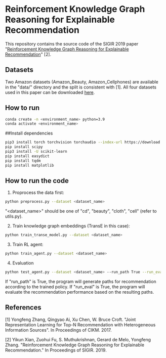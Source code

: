 # Reinforcement Knowledge Graph Reasoning for Explainable Recommendation
This repository contains the source code of the SIGIR 2019 paper "[Reinforcement Knowledge Graph Reasoning for Explainable Recommendation](https://arxiv.org/abs/1906.05237)" [2].

## Datasets
Two Amazon datasets (Amazon_Beauty, Amazon_Cellphones) are available in the "data/" directory and the split is consistent with [1].
All four datasets used in this paper can be downloaded [here](https://drive.google.com/uc?export=download&confirm=Tiux&id=1CL4Pjumj9d7fUDQb1_leIMOot73kVxKB).

## How to run
```bash
conda create -n <environment_name> python=3.9
conda activate <environment_name>
```
##Install dependencies
```bash
pip3 install torch torchvision torchaudio --index-url https://download.pytorch.org/whl/cpu
pip install scipy
pip3 install -U scikit-learn
pip install easydict
pip install tqdm
pip install matplotlib
```


## How to run the code
1. Proprocess the data first:
```bash
python preprocess.py --dataset <dataset_name>
```
"<dataset_name>" should be one of "cd", "beauty", "cloth", "cell" (refer to utils.py).

2. Train knowledge graph embeddings (TransE in this case):
```bash
python train_transe_model.py --dataset <dataset_name>
```

3. Train RL agent:
```bash
python train_agent.py --dataset <dataset_name>
```

4. Evaluation
```bash
python test_agent.py --dataset <dataset_name> --run_path True --run_eval True
```
If "run_path" is True, the program will generate paths for recommendation according to the trained policy.
If "run_eval" is True, the program will evaluate the recommendation performance based on the resulting paths.

## References
[1] Yongfeng Zhang, Qingyao Ai, Xu Chen, W. Bruce Croft. "Joint Representation Learning for Top-N Recommendation with Heterogeneous Information Sources". In Proceedings of CIKM. 2017.

[2] Yikun Xian, Zuohui Fu, S. Muthukrishnan, Gerard de Melo, Yongfeng Zhang. "Reinforcement Knowledge Graph Reasoning for Explainable Recommendation." In Proceedings of SIGIR. 2019.
